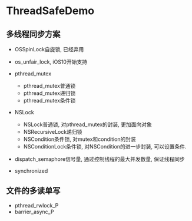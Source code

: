 # ThreadSafeDemo
## 多线程同步方案

- OSSpinLock自旋锁, 已经弃用
- os_unfair_lock, iOS10开始支持
- pthread_mutex
  - pthread_mutex普通锁
  - pthread_mutex递归锁
  - pthread_mutex条件锁
- NSLock
  - NSLock普通锁, 对pthread_mutex的封装, 更加面向对象
  - NSRecursiveLock递归锁
  - NSCondition条件锁, 对mutex和condition的封装
  - NSConditionLock条件锁, 对NSCondition的进一步封装, 可以设置条件.

- dispatch_semaphore信号量, 通过控制线程的最大并发数量, 保证线程同步
- synchronized



## 文件的多读单写

- pthread_rwlock_P
- barrier_async_P




